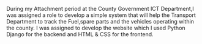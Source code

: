 During my Attachment period at the County Government ICT Department,I was assigned a role to develop a simple system that will help the Transport Department to track
the Fuel,spare parts and the vehicles operating within the county.
I was assigned to develop the website which I used Python Django for the backend and HTML & CSS for the frontend.
